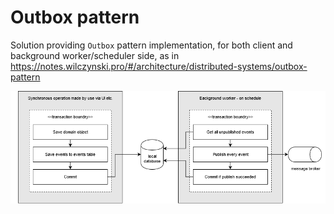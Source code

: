 # Outbox pattern

Solution providing `Outbox` pattern implementation, for both client and background worker/scheduler side, as in https://notes.wilczynski.pro/#/architecture/distributed-systems/outbox-pattern


![](https://raw.githubusercontent.com/m-wilczynski/notes-on-software/master/architecture/distributed-systems/outbox-pattern.png)
